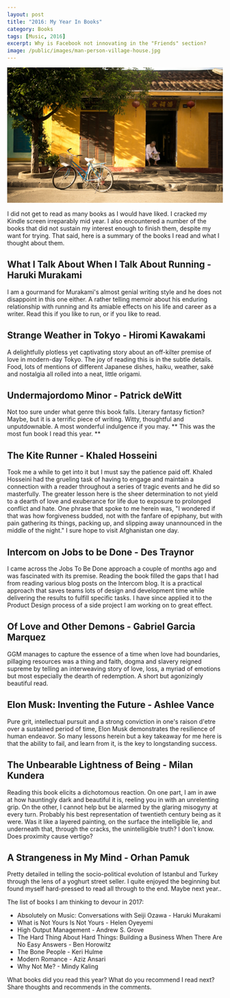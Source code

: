 ```yaml
---
layout: post
title: "2016: My Year In Books"
category: Books
tags: [Music, 2016]
excerpt: Why is Facebook not innovating in the "Friends" section?
image: /public/images/man-person-village-house.jpg
---
```


![My 2016 Bookshelf](/public/images/man-person-village-house.jpg)

 I did not get to read as many books as I would have liked. I cracked my Kindle screen irreparably mid year. I also encountered a number of the books that did not sustain my interest enough to finish them, despite my want for trying. That said, here is a summary of the books I read and what I thought about them.

## What I Talk About When I Talk About Running - Haruki Murakami
I am a gourmand for Murakami's almost genial writing style and he does not disappoint in this one either. A rather telling memoir about his enduring relationship with running and its amiable effects on his life and career as a writer. Read this if you like to run, or if you like to read.

## Strange Weather in Tokyo - Hiromi Kawakami
A delightfully plotless yet captivating story about an off-kilter premise of love in modern-day Tokyo. The joy of reading this is in the subtle details. Food, lots of mentions of different Japanese dishes, haiku, weather, saké and nostalgia all rolled into a neat, little origami.

## Undermajordomo Minor - Patrick deWitt
Not too sure under what genre this book falls. Literary fantasy fiction? Maybe, but it is a terrific piece of writing. Witty, thoughtful and unputdownable. A most wonderful indulgence if you may. ** This was the most fun book I read this year. **

## The Kite Runner - Khaled Hosseini
Took me a while to get into it but I must say the patience paid off. Khaled Hosseini had the grueling task of having to engage and maintain a connection with a reader throughout a series of tragic events and he did so masterfully. The greater lesson here is the sheer determination to not yield to a dearth of love and exuberance for life due to exposure to prolonged conflict and hate. One phrase that spoke to me herein was, "I wondered if that was how forgiveness budded, not with the fanfare of epiphany, but with pain gathering its things, packing up, and slipping away unannounced in the middle of the night." I sure hope to visit Afghanistan one day.

## Intercom on Jobs to be Done - Des Traynor
I came across the Jobs To Be Done approach a couple of months ago and was fascinated with its premise. Reading the book filled the gaps that I had from reading various blog posts on the Intercom blog. It is a practical approach that saves teams lots of design and development time while delivering the results to fulfill specific tasks. I have since applied it to the Product Design process of a side project I am working on to great effect.

## Of Love and Other Demons - Gabriel Garcia Marquez
GGM manages to capture the essence of a time when love had boundaries, pillaging resources was a thing and faith, dogma and slavery reigned supreme by telling an interweaving story of love, loss, a myriad of emotions but most especially the dearth of redemption. A short but agonizingly beautiful read.

## Elon Musk: Inventing the Future - Ashlee Vance
Pure grit, intellectual pursuit and a strong conviction in one's raison d'etre over a sustained period of time, Elon Musk demonstrates the resilience of human endeavor. So many lessons herein but a key takeaway for me here is that the ability to fail, and learn from it, is the key to longstanding success.

## The Unbearable Lightness of Being - Milan Kundera
Reading this book elicits a dichotomous reaction. On one part, I am in awe at how hauntingly dark and beautiful it is, reeling you in with an unrelenting grip. On the other, I cannot help but be alarmed by the glaring misogyny at every turn. Probably his best representation of twentieth century being as it were. Was it like a layered painting, on the surface the intelligible lie, and underneath that, through the cracks, the unintelligible truth? I don't know. Does proximity cause vertigo?

## A Strangeness in My Mind - Orhan Pamuk
Pretty detailed in telling the socio-political evolution of Istanbul and Turkey through the lens of a yoghurt street seller. I quite enjoyed the beginning but found myself hard-pressed to read all through to the end. Maybe next year..

The list of books I am thinking to devour in 2017:

- Absolutely on Music: Conversations with Seiji Ozawa - Haruki Murakami
- What is Not Yours Is Not Yours - Helen Oyeyemi
- High Output Management - Andrew S. Grove
- The Hard Thing About Hard Things: Building a Business When There Are No Easy Answers - Ben Horowitz
- The Bone People - Keri Hulme
- Modern Romance - Aziz Ansari
- Why Not Me? - Mindy Kaling

What books did you read this year? What do you recommend I read next? Share thoughts and recommends in the comments.


